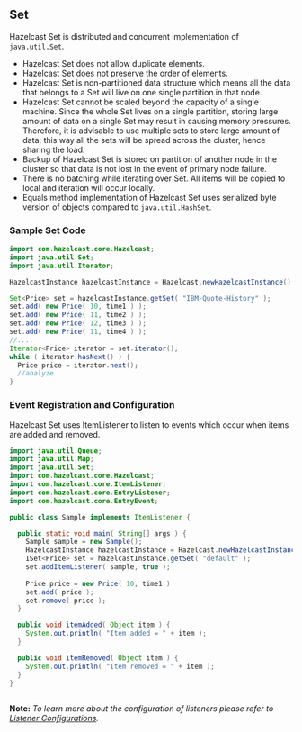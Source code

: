 

## Set

Hazelcast Set is distributed and concurrent implementation of `java.util.Set`.

* Hazelcast Set does not allow duplicate elements.
* Hazelcast Set does not preserve the order of elements.
* Hazelcast Set is non-partitioned data structure which means all the data that belongs to a Set will live on one single partition in that node.
* Hazelcast Set cannot be scaled beyond the capacity of a single machine. Since the whole Set lives on a single partition, storing large amount of data on a single Set may result in causing memory pressures. Therefore, it is advisable to use multiple sets to store large amount of data; this way all the sets will be spread across the cluster, hence sharing the load.
* Backup of Hazelcast Set is stored on partition of another node in the cluster so that data is not lost in the event of primary node failure.
* There is no batching while iterating over Set. All items will be copied to local and iteration will occur locally.
* Equals method implementation of Hazelcast Set uses serialized byte version of objects compared to `java.util.HashSet`.

### Sample Set Code

```java
import com.hazelcast.core.Hazelcast;
import java.util.Set;
import java.util.Iterator;

HazelcastInstance hazelcastInstance = Hazelcast.newHazelcastInstance();

Set<Price> set = hazelcastInstance.getSet( "IBM-Quote-History" );
set.add( new Price( 10, time1 ) );
set.add( new Price( 11, time2 ) );
set.add( new Price( 12, time3 ) );
set.add( new Price( 11, time4 ) );
//....
Iterator<Price> iterator = set.iterator();
while ( iterator.hasNext() ) { 
  Price price = iterator.next(); 
  //analyze
}
```

### Event Registration and Configuration

Hazelcast Set uses ItemListener to listen to events which occur when items are added and removed.

```java
import java.util.Queue;
import java.util.Map; 
import java.util.Set; 
import com.hazelcast.core.Hazelcast;
import com.hazelcast.core.ItemListener;
import com.hazelcast.core.EntryListener;
import com.hazelcast.core.EntryEvent; 

public class Sample implements ItemListener {

  public static void main( String[] args ) { 
    Sample sample = new Sample();
    HazelcastInstance hazelcastInstance = Hazelcast.newHazelcastInstance();
    ISet<Price> set = hazelcastInstance.getSet( "default" );
    set.addItemListener( sample, true ); 
        
    Price price = new Price( 10, time1 )
    set.add( price );
    set.remove( price );
  } 

  public void itemAdded( Object item ) {
    System.out.println( "Item added = " + item );
  }

  public void itemRemoved( Object item ) {
    System.out.println( "Item removed = " + item );
  }     
}
       
```

**Note:** *To learn more about the configuration of listeners please refer to [Listener Configurations](#listener-configurations).*

